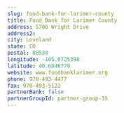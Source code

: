 ```yaml
---
slug: food-bank-for-larimer-county
title: Food Bank for Larimer County
address: 5706 Wright Drive
address2: 
city: Loveland
state: CO
postal: 80538
longitude: -105.0725398
latitude: 40.6046779
website: www.foodbanklarimer.org
phone: 970-493-4477
fax: 970-493-5122
partnerBank: false
partnerGroupId: partner-group-35
---
```

